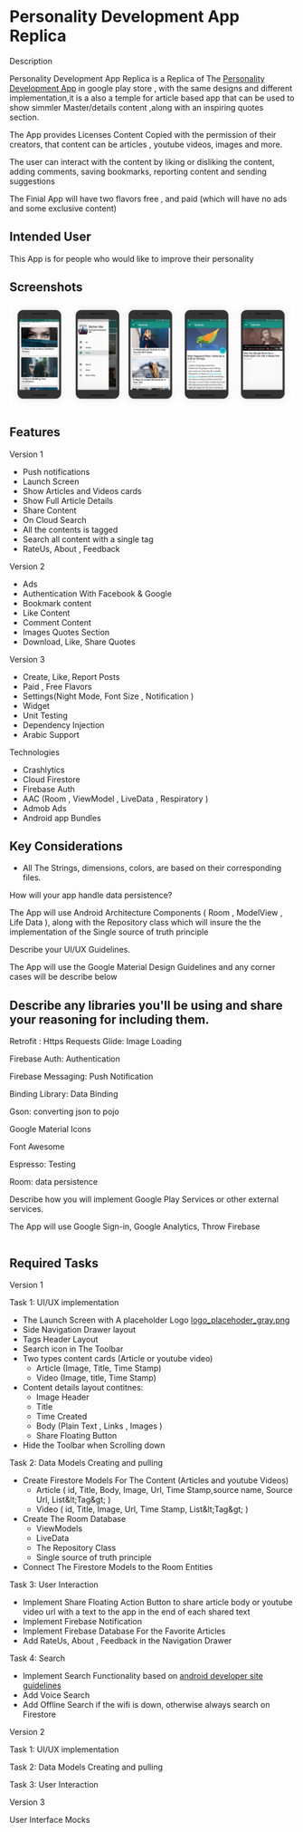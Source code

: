 # Personality Development App Replica

Description

Personality Development App Replica is a Replica of The [Personality Development App](https://play.google.com/store/apps/details?id=com.mayur.personalitydevelopment&amp;hl=en_US) in google play store , with the same designs and different implementation,it is a also a temple for article based app that can be used to show simmler Master/details content ,along with an inspiring quotes section.

The App provides Licenses Content Copied with the permission of their creators, that content can be articles , youtube videos, images and more.

The user can interact with the content by liking or disliking the content, adding comments, saving bookmarks, reporting content and sending suggestions

The Finial App will have two flavors free , and paid (which will have no ads and some exclusive content)



## Intended User

This App is for people who would like to improve their personality

## Screenshots

![Screenshots](https://github.com/Abed-Murad/PersonalityDevelopmentApp/blob/master/Google%20Play%20Res/Store/MockUp%20Cover%201.2.png?raw=true "Title")


## Features

Version 1

- Push notifications
- Launch Screen
- Show Articles and Videos cards
- Show Full Article Details
- Share Content
- On Cloud Search
- All the contents is tagged
- Search all content with a single tag
- RateUs, About , Feedback

Version 2

- Ads
- Authentication With Facebook &amp; Google
- Bookmark content
- Like Content
- Comment Content
- Images Quotes Section
- Download, Like, Share Quotes

Version 3

- Create, Like, Report   Posts
- Paid , Free Flavors
- Settings(Night Mode, Font Size , Notification )
- Widget
- Unit Testing
- Dependency Injection
- Arabic Support

Technologies

- Crashlytics
- Cloud Firestore
- Firebase Auth
- AAC (Room , ViewModel , LiveData , Respiratory )
- Admob Ads
- Android app Bundles

## Key Considerations

- All The Strings, dimensions, colors, are based on their corresponding files.

How will your app handle data persistence?

The App will use Android Architecture Components ( Room , ModelView , Life Data ), along with the Repository class which will insure the the implementation of the Single source of truth principle

Describe your UI/UX Guidelines.

The App will use the Google Material Design Guidelines and any corner cases will be describe below

## Describe any libraries you&#39;ll be using and share your reasoning for including them.

Retrofit : Https Requests
Glide: Image Loading

Firebase Auth: Authentication

Firebase Messaging: Push Notification

Binding Library: Data Binding

Gson: converting json to pojo

Google Material Icons

Font Awesome

Espresso: Testing

Room: data persistence

Describe how you will implement Google Play Services or other external services.

The App will use Google Sign-in, Google Analytics, Throw Firebase

|   |
| --- |

## Required Tasks

Version 1

Task 1: UI/UX implementation

- The Launch Screen with A placeholder Logo [logo\_placehoder\_gray.png](https://photos.app.goo.gl/9riHspyw5ok23QMh8)
- Side Navigation Drawer layout
- Tags Header Layout
- Search icon in The Toolbar
- Two types content cards (Article or youtube video)
  - Article (Image, Title, Time Stamp)
  - Video (Image, title, Time Stamp)
- Content details layout contitnes:
  - Image Header
  - Title
  - Time Created
  - Body (Plain Text , Links , Images )
  - Share Floating Button
- Hide the Toolbar when Scrolling down

Task 2: Data Models Creating and pulling

- Create Firestore Models For The Content (Articles and youtube Videos)
  - Article ( id, Title, Body, Image, Url, Time Stamp,source name, Source Url, List\&lt;Tag\&gt; )
  - Video ( id, Title, Image, Url, Time Stamp, List\&lt;Tag\&gt; )
- Create The Room Database
  - ViewModels
  - LiveData
  - The Repository Class
  - Single source of truth principle
- Connect The Firestore Models to the Room Entities

Task 3: User Interaction

- Implement Share Floating Action Button to share article body or youtube video url with a text to the app in the end of each shared text
- Implement Firebase Notification
- Implement Firebase Database For the Favorite Articles
- Add RateUs, About , Feedback in the Navigation Drawer

Task 4: Search

- Implement Search Functionality based on [android developer site guidelines](https://developer.android.com/guide/topics/search/)
- Add Voice Search
- Add Offline Search if the wifi is down, otherwise always search on Firestore



Version 2

Task 1: UI/UX implementation

Task 2: Data Models Creating and pulling

Task 3: User Interaction

Version 3







User Interface Mocks
